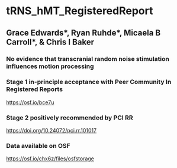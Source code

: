 # tRNS_hMT_RegisteredReport

## Grace Edwards*, Ryan Ruhde*, Micaela B Carroll*, & Chris I Baker

### No evidence that transcranial random noise stimulation influences motion processing

### Stage 1 in-principle acceptance with Peer Community In Registered Reports

https://osf.io/bce7u

### Stage 2 positively recommended by PCI RR

https://doi.org/10.24072/pci.rr.101017

### Data available on OSF

https://osf.io/chx6z/files/osfstorage




